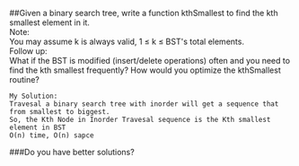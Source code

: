 ##Given a binary search tree, write a function kthSmallest to find the kth smallest element in it.  
Note:   
You may assume k is always valid, 1 ≤ k ≤ BST's total elements.  
Follow up:  
What if the BST is modified (insert/delete operations) often and you need to find the kth smallest frequently? How would you optimize the kthSmallest routine?  
  
    
    
`My Solution:`  
`Travesal a binary search tree with inorder will get a sequence that from smallest to biggest.`  
`So, the Kth Node in Inorder Travesal sequence is the Kth smallest element in BST`  
`O(n) time, O(n) sapce`  

###Do you have better solutions?
